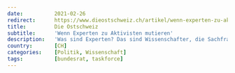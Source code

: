 ```yaml
---
date:          2021-02-26
redirect:      https://www.dieostschweiz.ch/artikel/wenn-experten-zu-aktivisten-mutieren-bGY8n9j
title:         Die Ostschweiz
subtitle:      'Wenn Experten zu Aktivisten mutieren'
description:   'Was sind Experten? Das sind Wissenschafter, die Sachfragen aus ihrem Fachgebiet beantworten, damit Politiker eine fundierte Basis für ihre Entscheidungen haben. Nur: Das war einmal. Heute dominieren «engagierte Experten», die selber entscheiden wollen.'
country:       [CH]
categories:    [Politik, Wissenschaft]
tags:          [bundesrat, taskforce]
---
```

